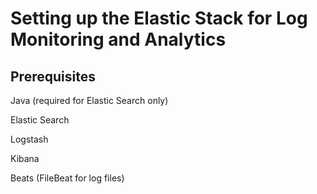 # Setting up the Elastic Stack for Log Monitoring and Analytics

## Prerequisites

Java (required for Elastic Search only)

Elastic Search

Logstash

Kibana

Beats (FileBeat for log files)









